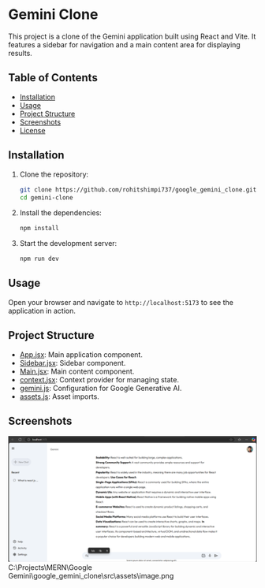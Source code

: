 # Gemini Clone

This project is a clone of the Gemini application built using React and Vite. It features a sidebar for navigation and a main content area for displaying results.

## Table of Contents

- [Installation](#installation)
- [Usage](#usage)
- [Project Structure](#project-structure)
- [Screenshots](#screenshots)
- [License](#license)

## Installation

1. Clone the repository:

   ```sh
   git clone https://github.com/rohitshimpi737/google_gemini_clone.git
   cd gemini-clone
   ```

2. Install the dependencies:

   ```sh
   npm install
   ```

3. Start the development server:
   ```sh
   npm run dev
   ```

## Usage

Open your browser and navigate to `http://localhost:5173` to see the application in action.

## Project Structure

- [App.jsx](http://_vscodecontentref_/1): Main application component.
- [Sidebar.jsx](http://_vscodecontentref_/2): Sidebar component.
- [Main.jsx](http://_vscodecontentref_/3): Main content component.
- [context.jsx](http://_vscodecontentref_/4): Context provider for managing state.
- [gemini.js](http://_vscodecontentref_/5): Configuration for Google Generative AI.
- [assets.js](http://_vscodecontentref_/6): Asset imports.

## Screenshots

![Home page](./src/assets/image.png)
C:\Projects\MERN\Google Gemini\google_gemini_clone\src\assets\image.png
